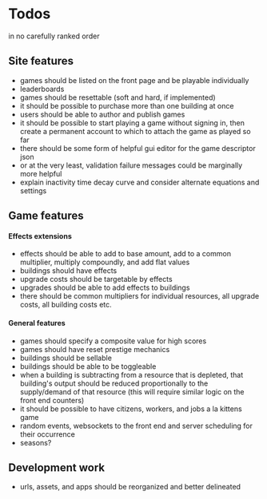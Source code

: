 # Todos
in no carefully ranked order


## Site features
- games should be listed on the front page and be playable individually
- leaderboards
- games should be resettable (soft and hard, if implemented)
- it should be possible to purchase more than one building at once
- users should be able to author and publish games
- it should be possible to start playing a game without signing in, then create
a permanent account to which to attach the game as played so far
- there should be some form of helpful gui editor for the game descriptor json
- or at the very least, validation failure messages could be marginally more
helpful
- explain inactivity time decay curve and consider alternate equations and
settings


## Game features
#### Effects extensions
- effects should be able to add to base amount, add to a common multiplier,
multiply compoundly, and add flat values
- buildings should have effects
- upgrade costs should be targetable by effects
- upgrades should be able to add effects to buildings
- there should be common multipliers for individual resources, all upgrade
costs, all building costs etc.

#### General features
- games should specify a composite value for high scores
- games should have reset prestige mechanics
- buildings should be sellable
- buildings should be able to be toggleable
- when a building is subtracting from a resource that is depleted, that
building's output should be reduced proportionally to the supply/demand of
that resource (this will require similar logic on the front end counters)
- it should be possible to have citizens, workers, and jobs a la kittens game
- random events, websockets to the front end and server scheduling for their
occurrence
- seasons?


## Development work
- urls, assets, and apps should be reorganized and better delineated
